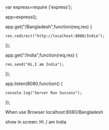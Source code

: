 ###
var express=require ('express');  
  
app=express();  
  
app.get("/Bangladesh",function(req,res) {  
  
    res.redirect("http://localhost:8080/India");  
});  
  
app.get("/India",function(req,res) {  
  
    res.send("Hi,I am India");  
});  
  
  
app.listen(8080,function() {  
  
    console.log("Server Run Success");  
});

When use Browser localhost:8080/Bangladesh

show in screen:
Hi ,I am India
